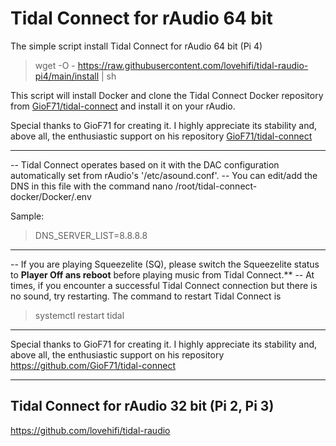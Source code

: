 # Tidal Connect for rAudio 64 bit

The simple script install Tidal Connect for rAudio 64 bit (Pi 4)
>
> wget -O - https://raw.githubusercontent.com/lovehifi/tidal-raudio-pi4/main/install | sh
>
This script will install Docker and clone the Tidal Connect Docker repository from [GioF71/tidal-connect](https://github.com/GioF71/tidal-connect/) and install it on your rAudio.
>
>
Special thanks to GioF71 for creating it. I highly appreciate its stability and, above all, the enthusiastic support on his repository [GioF71/tidal-connect](https://github.com/GioF71/tidal-connect/)
>
------------
>
-- Tidal Connect operates based on it with the DAC configuration automatically set from rAudio's '/etc/asound.conf'.
-- You can edit/add the DNS in this file with the command nano /root/tidal-connect-docker/Docker/.env
>
Sample:
> DNS_SERVER_LIST=8.8.8.8
>

------------------
>
-- If you are playing Squeezelite (SQ), please switch the Squeezelite status to **Player Off ans reboot** before playing music from Tidal Connect.**
-- At times, if you encounter a successful Tidal Connect connection but there is no sound, try restarting. The command to restart Tidal Connect is

> systemctl restart tidal
------------------
>
Special thanks to GioF71 for creating it. I highly appreciate its stability and, above all, the enthusiastic support on his repository https://github.com/GioF71/tidal-connect
>
---------------
>
## Tidal Connect for rAudio 32 bit (Pi 2, Pi 3)
>
https://github.com/lovehifi/tidal-raudio
